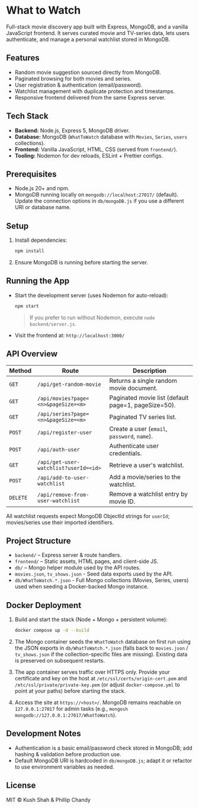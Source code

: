 # What to Watch

Full-stack movie discovery app built with Express, MongoDB, and a vanilla JavaScript frontend. It serves curated movie and TV-series data, lets users authenticate, and manage a personal watchlist stored in MongoDB.

## Features
- Random movie suggestion sourced directly from MongoDB.
- Paginated browsing for both movies and series.
- User registration & authentication (email/password).
- Watchlist management with duplicate protection and timestamps.
- Responsive frontend delivered from the same Express server.

## Tech Stack
- **Backend:** Node.js, Express 5, MongoDB driver.
- **Database:** MongoDB (`WhatToWatch` database with `Movies`, `Series`, `users` collections).
- **Frontend:** Vanilla JavaScript, HTML, CSS (served from `frontend/`).
- **Tooling:** Nodemon for dev reloads, ESLint + Prettier configs.

## Prerequisites
- Node.js 20+ and npm.
- MongoDB running locally on `mongodb://localhost:27017/` (default).  
  Update the connection options in `db/mongoDB.js` if you use a different URI or database name.

## Setup
1. Install dependencies:
   ```bash
   npm install
   ```
2. Ensure MongoDB is running before starting the server.

## Running the App
- Start the development server (uses Nodemon for auto-reload):
  ```bash
  npm start
  ```
  > If you prefer to run without Nodemon, execute `node backend/server.js`.

- Visit the frontend at: `http://localhost:3000/`

## API Overview
| Method | Route | Description |
| ------ | ----- | ----------- |
| `GET` | `/api/get-random-movie` | Returns a single random movie document. |
| `GET` | `/api/movies?page=<n>&pageSize=<m>` | Paginated movie list (default page=1, pageSize=50). |
| `GET` | `/api/series?page=<n>&pageSize=<m>` | Paginated TV series list. |
| `POST` | `/api/register-user` | Create a user (`email`, `password`, `name`). |
| `POST` | `/api/auth-user` | Authenticate user credentials. |
| `GET` | `/api/get-user-watchlist?userId=<id>` | Retrieve a user's watchlist. |
| `POST` | `/api/add-to-user-watchlist` | Add a movie/series to the watchlist. |
| `DELETE` | `/api/remove-from-user-watchlist` | Remove a watchlist entry by movie ID. |

All watchlist requests expect MongoDB ObjectId strings for `userId`; movies/series use their imported identifiers.

## Project Structure
- `backend/` – Express server & route handlers.
- `frontend/` – Static assets, HTML pages, and client-side JS.
- `db/` – Mongo helper module used by the API routes.
- `movies.json`, `tv_shows.json` - Seed data exports used by the API.
- `db/WhatToWatch.*.json` - Full Mongo collections (Movies, Series, users) used when seeding a Docker-backed Mongo instance.

## Docker Deployment
1. Build and start the stack (Node + Mongo + persistent volume):
   ```bash
   docker compose up -d --build
   ```

2. The Mongo container seeds the `WhatToWatch` database on first run using the JSON exports in `db/WhatToWatch.*.json` (falls back to `movies.json` / `tv_shows.json` if the collection-specific files are missing). Existing data is preserved on subsequent restarts.

3. The app container serves traffic over HTTPS only. Provide your certificate and key on the host at `/etc/ssl/certs/origin-cert.pem` and `/etc/ssl/private/private-key.pem` (or adjust `docker-compose.yml` to point at your paths) before starting the stack.

4. Access the site at `https://<host>/`. MongoDB remains reachable on `127.0.0.1:27017` for admin tasks (e.g., `mongosh mongodb://127.0.0.1:27017/WhatToWatch`).

## Development Notes
- Authentication is a basic email/password check stored in MongoDB; add hashing & validation before production use.
- Default MongoDB URI is hardcoded in `db/mongoDB.js`; adapt it or refactor to use environment variables as needed.

## License
MIT © Kush Shah & Phillip Chandy
